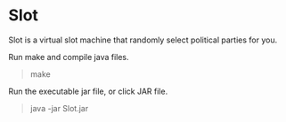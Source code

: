 Slot
====

Slot is a virtual slot machine that randomly select political parties for you.

Run make and compile java files.
> make

Run the executable jar file, or click JAR file.
> java -jar Slot.jar
